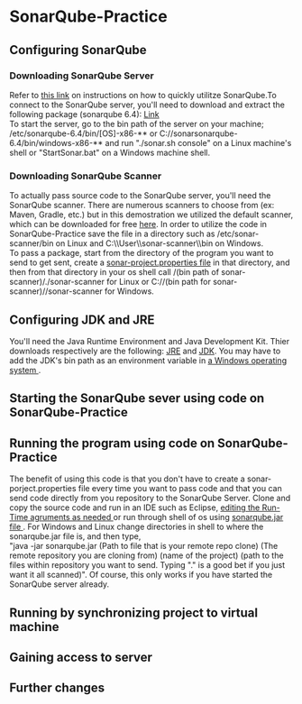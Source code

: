 
<body>
<h1>SonarQube-Practice</h>
<h2>Configuring SonarQube</h2>
<h3> Downloading SonarQube Server </h3>
<p>Refer to <a href ="https://docs.sonarqube.org/display/SONAR/Get+Started+in+Two+Minutes">this link</a> on instructions on how to quickly utilitze SonarQube.To connect to the SonarQube server, you'll need to download and extract the following package (sonarqube 6.4): <a href = https://www.sonarqube.org/downloads/>Link</a> </br>
To start the server, go to the bin path of the server on your machine; /etc/sonarqube-6.4/bin/[OS]-x86-** or C://sonarsonarqube-6.4/bin/windows-x86-** and run "./sonar.sh console" on a Linux machine's shell or "StartSonar.bat" on a Windows machine shell. </br>
</p>
<h3> Downloading SonarQube Scanner </h3>
<p>To actually pass source code to the SonarQube server, you'll need the SonarQube scanner. There are numerous scanners to choose from (ex: Maven, Gradle, etc.) but in this demostration we utilized the default scanner, which can be downloaded for free <a href = "https://docs.sonarqube.org/display/SCAN/Analyzing+with+SonarQube+Scanner">here</a>. In order to utilize the code in SonarQube-Practice save the file in a directory such as /etc/sonar-scanner/bin on Linux and C:\\User\\sonar-scanner\\bin on Windows. </br>
To pass a package, start from the directory of the program you want to send to get sent, create a <a href = "https://docs.sonarqube.org/display/SCAN/Analyzing+with+SonarQube+Scanner">sonar-project.properties file</a> in that directory, and then from that directory in your os shell call /(bin path of sonar-scanner)/./sonar-scanner for Linux or C://(bin path for sonar-scanner)//sonar-scanner for Windows. </p>
<h2>Configuring JDK and JRE</h2>
<p>You'll need the Java Runtime Environment and Java Development Kit. Thier downloads respectively are the following: <a href ="http://www.oracle.com/technetwork/java/javase/downloads/jre8-downloads-2133155.html">JRE</a> and <a href ="http://www.oracle.com/technetwork/java/javase/downloads/jdk8-downloads-2133151.html">JDK</a>. You may have to add the JDK's bin path as an environment variable in <a href ="https://www.java.com/en/download/help/path.xml"> a Windows operating system </a>. 
<h2>Starting the SonarQube sever using code on SonarQube-Practice</h2>
<h2>Running the program using code on SonarQube-Practice</h2>
<p>The benefit of using this code is that you don't have to create a sonar-porject.properties file every time you want to pass code and that you can send code directly from you repository to the SonarQube Server. Clone and copy the source code and run in an IDE such as Eclipse, <a href = "http://www.cs.colostate.edu/helpdocs/eclipseCommLineArgs.html"> editing the Run-Time agruments as needed </a> or run through shell of os using <a href = "https://github.com/Cruziken/SonarQube-Practice/tree/master/SonarQubeWork/src/sonarqube"> sonarqube.jar file </a>. For Windows and Linux change directories in shell to where the sonarqube.jar file is, and then type, </br>
"java -jar sonarqube.jar (Path to file that is your remote repo clone) (The remote repository you are cloning from) (name of the project) (path to the files within repository you want to send. Typing "." is a good bet if you just want it all scanned)". Of course, this only works if you have started the SonarQube server already. </p>
<Running it All Using Docker>
<h2> Running by synchronizing project to virtual machine</h2>

<h2>Gaining access to server</h2>

<h2> Further changes</h2>
